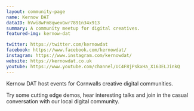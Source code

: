 ```yaml
---
layout: community-page
name: Kernow DAT
dataID: hVwi8wFm8qwexGwr7891n34x913
summary: A community meetup for digital creatives.
featured-img: kernow-dat

twitter: https://twitter.com/kernowdat
facebook: https://www.facebook.com/kernowdat/
instagram: https://www.instagram.com/kernowdat/
website: https://kernowdat.co.uk
youtube: https://www.youtube.com/channel/UC4F8jPskxHa_X163ELJinkQ
---
```

Kernow DAT host events for Cornwalls creative digital communities.

Try some cutting edge demos, hear interesting talks and join in
the casual conversation with our local digital community.
